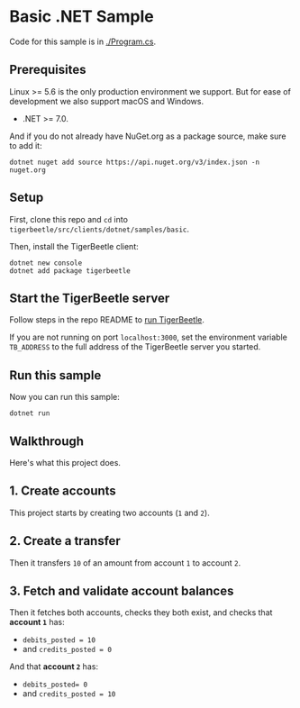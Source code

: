 <!-- This file is generated by [/src/scripts/client_readmes.zig](/src/scripts/client_readmes.zig). -->

# Basic .NET Sample

Code for this sample is in [./Program.cs](./Program.cs).

## Prerequisites

Linux >= 5.6 is the only production environment we
support. But for ease of development we also support macOS and Windows.

-   .NET >= 7.0.

And if you do not already have NuGet.org as a package
source, make sure to add it:

```shell
dotnet nuget add source https://api.nuget.org/v3/index.json -n nuget.org
```

## Setup

First, clone this repo and `cd` into `tigerbeetle/src/clients/dotnet/samples/basic`.

Then, install the TigerBeetle client:

```shell
dotnet new console
dotnet add package tigerbeetle
```

## Start the TigerBeetle server

Follow steps in the repo README to [run
TigerBeetle](/README.md#running-tigerbeetle).

If you are not running on port `localhost:3000`, set
the environment variable `TB_ADDRESS` to the full
address of the TigerBeetle server you started.

## Run this sample

Now you can run this sample:

```shell
dotnet run
```

## Walkthrough

Here's what this project does.

## 1. Create accounts

This project starts by creating two accounts (`1` and `2`).

## 2. Create a transfer

Then it transfers `10` of an amount from account `1` to
account `2`.

## 3. Fetch and validate account balances

Then it fetches both accounts, checks they both exist, and
checks that **account `1`** has:

-   `debits_posted = 10`
-   and `credits_posted = 0`

And that **account `2`** has:

-   `debits_posted= 0`
-   and `credits_posted = 10`
